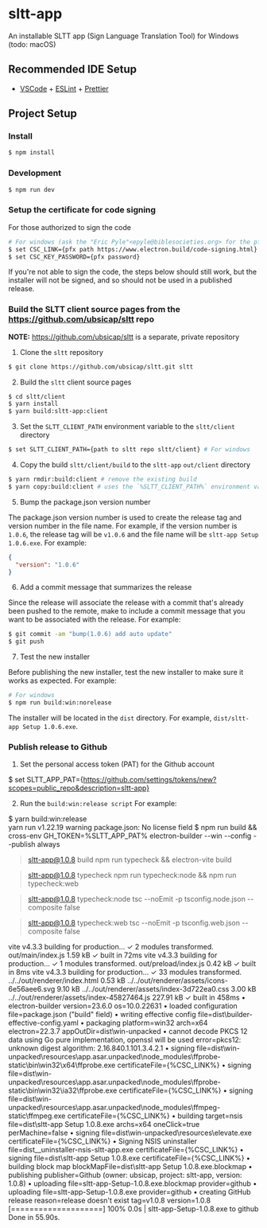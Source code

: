 # sltt-app

An installable SLTT app (Sign Language Translation Tool) for Windows (todo: macOS)

## Recommended IDE Setup

- [VSCode](https://code.visualstudio.com/) + [ESLint](https://marketplace.visualstudio.com/items?itemName=dbaeumer.vscode-eslint) + [Prettier](https://marketplace.visualstudio.com/items?itemName=esbenp.prettier-vscode)

## Project Setup

### Install

```bash
$ npm install
```

### Development

```bash
$ npm run dev
```

### Setup the certificate for code signing

For those authorized to sign the code
```bash
# For windows (ask the "Eric Pyle"<epyle@biblesocieties.org> for the pfx file and password, or if needed, it can be gotten from "Jeff Klassen"<jklassen@biblesocieties.org>)
$ set CSC_LINK={pfx path https://www.electron.build/code-signing.html}
$ set CSC_KEY_PASSWORD={pfx password}
```

If you're not able to sign the code, the steps below should still work, but the installer will not be signed, and so should not be used in a published release.

### Build the SLTT client source pages from the https://github.com/ubsicap/sltt repo

**NOTE:** https://github.com/ubsicap/sltt is a separate, private repository

1. Clone the `sltt` repository
```bash
$ git clone https://github.com/ubsicap/sltt.git sltt
```

2. Build the `sltt` client source pages
```bash
$ cd sltt/client
$ yarn install
$ yarn build:sltt-app:client
```

3. Set the `SLTT_CLIENT_PATH` environment variable to the `sltt/client` directory

```bash
$ set SLTT_CLIENT_PATH={path to sltt repo sltt/client} # For windows 
```

4. Copy the build `sltt/client/build` to the `sltt-app` `out/client` directory

```bash
$ yarn rmdir:build:client # remove the existing build
$ yarn copy:build:client # uses the `%SLTT_CLIENT_PATH%` environment variable from step 1.3
```

5. Bump the package.json version number

The package.json version number is used to create the release tag and version number in the file name. For example, if the version number is `1.0.6`, the release tag will be `v1.0.6` and the file name will be `sltt-app Setup 1.0.6.exe`. For example:

```json
{
  "version": "1.0.6"
}
```

6. Add a commit message that summarizes the release

Since the release will associate the release with a commit that's already been pushed to the remote, make to include a commit message that you want to be associated with the release. For example:

```bash
$ git commit -am "bump(1.0.6) add auto update"
$ git push
```

7. Test the new installer

Before publishing the new installer, test the new installer to make sure it works as expected. For example:

```bash
# For windows
$ npm run build:win:norelease
```

The installer will be located in the `dist` directory. For example, `dist/sltt-app Setup 1.0.6.exe`.

### Publish release to Github

1. Set the personal access token (PAT) for the Github account

$ set SLTT_APP_PAT={https://github.com/settings/tokens/new?scopes=public_repo&description=sltt-app}

2. Run the `build:win:release script` For example:

$ yarn build:win:release   
yarn run v1.22.19
warning package.json: No license field
$ npm run build && cross-env GH_TOKEN=%SLTT_APP_PAT% electron-builder --win --config --publish always

> sltt-app@1.0.8 build
> npm run typecheck && electron-vite build


> sltt-app@1.0.8 typecheck
> npm run typecheck:node && npm run typecheck:web


> sltt-app@1.0.8 typecheck:node
> tsc --noEmit -p tsconfig.node.json --composite false


> sltt-app@1.0.8 typecheck:web
> tsc --noEmit -p tsconfig.web.json --composite false

vite v4.3.3 building for production...
✓ 2 modules transformed.
out/main/index.js  1.59 kB
✓ built in 72ms
vite v4.3.3 building for production...
✓ 1 modules transformed.
out/preload/index.js  0.42 kB
✓ built in 8ms
vite v4.3.3 building for production...
✓ 33 modules transformed.
../../out/renderer/index.html                   0.53 kB
../../out/renderer/assets/icons-6e56aee6.svg    9.10 kB
../../out/renderer/assets/index-3d722ea0.css    3.00 kB
../../out/renderer/assets/index-45827464.js   227.91 kB
✓ built in 458ms
  • electron-builder  version=23.6.0 os=10.0.22631
  • loaded configuration  file=package.json ("build" field)
  • writing effective config  file=dist\builder-effective-config.yaml
  • packaging       platform=win32 arch=x64 electron=22.3.7 appOutDir=dist\win-unpacked
  • cannot decode PKCS 12 data using Go pure implementation, openssl will be used  error=pkcs12: unknown digest algorithm: 2.16.840.1.101.3.4.2.1
  • signing         file=dist\win-unpacked\resources\app.asar.unpacked\node_modules\ffprobe-static\bin\win32\x64\ffprobe.exe certificateFile={%CSC_LINK%}
  • signing         file=dist\win-unpacked\resources\app.asar.unpacked\node_modules\ffprobe-static\bin\win32\ia32\ffprobe.exe certificateFile={%CSC_LINK%}
  • signing         file=dist\win-unpacked\resources\app.asar.unpacked\node_modules\ffmpeg-static\ffmpeg.exe certificateFile={%CSC_LINK%}
  • building        target=nsis file=dist\sltt-app Setup 1.0.8.exe archs=x64 oneClick=true perMachine=false
  • signing         file=dist\win-unpacked\resources\elevate.exe certificateFile={%CSC_LINK%}
  •   Signing NSIS uninstaller  file=dist\__uninstaller-nsis-sltt-app.exe certificateFile={%CSC_LINK%}
  • signing         file=dist\sltt-app Setup 1.0.8.exe certificateFile={%CSC_LINK%}
  • building block map  blockMapFile=dist\sltt-app Setup 1.0.8.exe.blockmap
  • publishing      publisher=Github (owner: ubsicap, project: sltt-app, version: 1.0.8)
  • uploading       file=sltt-app-Setup-1.0.8.exe.blockmap provider=github
  • uploading       file=sltt-app-Setup-1.0.8.exe provider=github
  • creating GitHub release  reason=release doesn't exist tag=v1.0.8 version=1.0.8
    [====================] 100% 0.0s | sltt-app-Setup-1.0.8.exe to github
Done in 55.90s.
```
